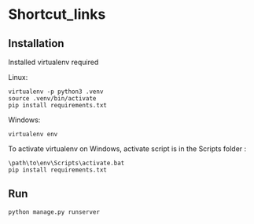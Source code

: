# Shortcut_links

## Installation

Installed virtualenv required

Linux:
```angular2
virtualenv -p python3 .venv
source .venv/bin/activate
pip install requirements.txt
```

Windows:
```angular2
virtualenv env
```
To activate virtualenv on Windows, activate script is in the Scripts folder :
```
\path\to\env\Scripts\activate.bat
pip install requirements.txt
```


## Run
```angular2
python manage.py runserver
```
